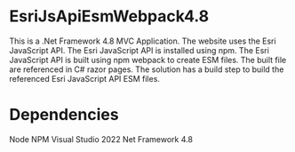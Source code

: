 # EsriJsApiEsmWebpack4.8
This is a .Net Framework 4.8 MVC Application.
The website uses the Esri JavaScript API.
The Esri JavaScript API is installed using npm.
The Esri JavaScript API is built using npm webpack to create ESM files.
The built file are referenced in C# razor pages. 
The solution has a build step to build the referenced Esri JavaScript API ESM files.

# Dependencies
Node
NPM
Visual Studio 2022
Net Framework 4.8
